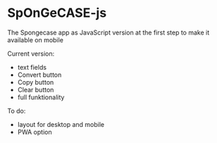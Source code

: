 # SpOnGeCASE-js

The Spongecase app as JavaScript version at the first step to make it available on mobile

Current version:

- text fields
- Convert button
- Copy button
- Clear button
- full funktionality

To do:

- layout for desktop and mobile
- PWA option
